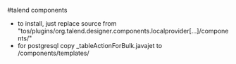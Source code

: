 #talend components

- to install, just replace source from "tos/plugins/org.talend.designer.components.localprovider[...]/components/<the component>"
- for postgresql copy _tableActionForBulk.javajet to /components/templates/
